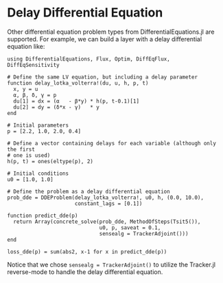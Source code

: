 # Delay Differential Equation

Other differential equation problem types from DifferentialEquations.jl are
supported. For example, we can build a layer with a delay differential equation
like:

```@example delay
using DifferentialEquations, Flux, Optim, DiffEqFlux, DiffEqSensitivity

# Define the same LV equation, but including a delay parameter
function delay_lotka_volterra!(du, u, h, p, t)
  x, y = u
  α, β, δ, γ = p
  du[1] = dx = (α   - β*y) * h(p, t-0.1)[1]
  du[2] = dy = (δ*x - γ)   * y
end

# Initial parameters
p = [2.2, 1.0, 2.0, 0.4]

# Define a vector containing delays for each variable (although only the first
# one is used)
h(p, t) = ones(eltype(p), 2)

# Initial conditions
u0 = [1.0, 1.0]

# Define the problem as a delay differential equation
prob_dde = DDEProblem(delay_lotka_volterra!, u0, h, (0.0, 10.0),
                      constant_lags = [0.1])

function predict_dde(p)
  return Array(concrete_solve(prob_dde, MethodOfSteps(Tsit5()),
                              u0, p, saveat = 0.1,
                              sensealg = TrackerAdjoint()))
end

loss_dde(p) = sum(abs2, x-1 for x in predict_dde(p))
```

Notice that we chose `sensealg = TrackerAdjoint()` to utilize the Tracker.jl
reverse-mode to handle the delay differential equation.
